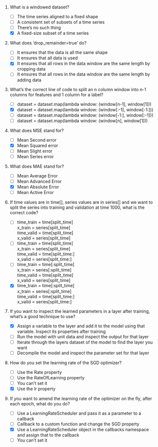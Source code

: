1. What is a windowed dataset?

    - [ ] The time series aligned to a fixed shape
    - [ ] A consistent set of subsets of a time series
    - [ ] There’s no such thing
    - [x] A fixed-size subset of a time series

2.  What does ‘drop_remainder=true’ do?

    - [ ] It ensures that the data is all the same shape
    - [ ] It ensures that all data is used
    - [x] It ensures that all rows in the data window are the same length by cropping data
    - [ ] It ensures that all rows in the data window are the same length by adding data

3. What’s the correct line of code to split an n column window into n-1 columns for features and 1 column for a label?

    - [ ] dataset = dataset.map(lambda window: (window[n-1], window[1]))
    - [x] dataset = dataset.map(lambda window: (window[:-1], window[-1:]))
    - [ ] dataset = dataset.map(lambda window: (window[-1:], window[:-1]))
    - [ ] dataset = dataset.map(lambda window: (window[n], window[1]))

4. What does MSE stand for?

    - [ ] Mean Second error
    - [x] Mean Squared error
    - [ ] Mean Slight error
    - [ ] Mean Series error

5. What does MAE stand for?

    - [ ] Mean Average Error
    - [ ] Mean Advanced Error
    - [x] Mean Absolute Error
    - [ ] Mean Active Error

6. If time values are in time[], series values are in series[] and we want to split the series into training and validation at time 1000, what is the correct code?

    - [ ] time_train = time[split_time] \
          x_train = series[split_time] \
          time_valid = time[split_time] \
          x_valid = series[split_time]
    - [ ] time_train = time[split_time] \
          x_train = series[split_time] \
          time_valid = time[split_time:] \
          x_valid = series[split_time:]
    - [ ] time_train = time[:split_time] \
          x_train = series[:split_time] \
          time_valid = time[split_time] \
          x_valid = series[split_time]
    - [x] time_train = time[:split_time] \
          x_train = series[:split_time] \
          time_valid = time[split_time:] \
          x_valid = series[split_time:]

7. If you want to inspect the learned parameters in a layer after training, what’s a good technique to use?

    - [x] Assign a variable to the layer and add it to the model using that variable. Inspect its properties after training
    - [ ] Run the model with unit data and inspect the output for that layer
    - [ ] Iterate through the layers dataset of the model to find the layer you want
    - [ ] Decompile the model and inspect the parameter set for that layer

8. How do you set the learning rate of the SGD optimizer? 

    - [ ] Use the Rate property 
    - [ ] Use the RateOfLearning property
    - [ ] You can’t set it
    - [x] Use the lr property

9. If you want to amend the learning rate of the optimizer on the fly, after each epoch, what do you do?

    - [ ] Use a LearningRateScheduler and pass it as a parameter to a callback
    - [ ] Callback to a custom function and change the SGD property
    - [x] Use a LearningRateScheduler object in the callbacks namespace and assign that to the callback
    - [ ] You can’t set it
